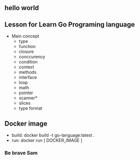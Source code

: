 ## hello world

## Lesson for Learn Go Programing language
- Main concept
    - type
    - function
    - closure
    - conccurency
    - condition
    - context
    - methods
    - interface
    - loop
    - math 
    - pointer
    - scanner*
    - slices
    - type format

## Docker image
- build: docker build -t go-language:latest .
- run: docker run [ DOCKER_IMAGE ]

### Be brave Sam

